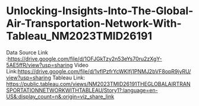 # Unlocking-Insights-Into-The-Global-Air-Transportation-Network-With-Tableau_NM2023TMID26191
Data Source Link :https://drive.google.com/file/d/1OFJGkTzy2n53eYs70ru2zXgY-5AE5ffR/view?usp=sharing
Video Link:https://drive.google.com/file/d/1vflPzfrYcWKIfj1PNMJ2bVF8opR9jyRU/view?usp=sharing
Tableau Link: https://public.tableau.com/views/NM2023TMID26191THEGLOBALAIRTRANSPORTATIONNETWORKWITHTABLEAU/Story1?:language=en-US&:display_count=n&:origin=viz_share_link
